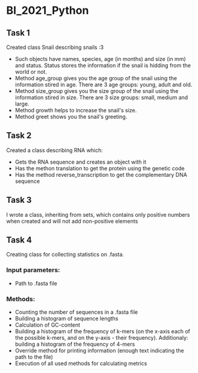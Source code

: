 # BI_2021_Python
## Task 1
Created class Snail describing snails :3 <br>
 - Such objects have names, species, age (in months) and size (in mm) and status. Status stores the information if the snail is hidding from the world or not.<br>
 - Method age_group gives you the age group of the snail using the information stired in age. There are 3 age groups: young, adult and old.<br>
 - Method size_group gives you the size group of the snail using the information stired in size. There are 3 size groups: small, medium and large.<br>
 - Method growth helps to increase the snail's size.<br>
 - Method greet shows you the snail's greeting.<br>
## Task 2
Created a class describing RNA which:
 - Gets the RNA sequence and creates an object with it
 - Has the methon translation to get the protein using the genetic code
 - Has the method reverse_transcription to get the complementary DNA sequence
## Task 3
I wrote a class, inheriting from sets, which contains only positive numbers when created and will not add non-positive elements
## Task 4
Creating class for collecting statistics on .fasta.
### Input parameters:
- Path to .fasta file
### Methods:
- Counting the number of sequences in a .fasta file<br>
- Building a histogram of sequence lengths<br>
- Calculation of GC-content<br>
- Building a histogram of the frequency of k-mers (on the x-axis each of the possible k-mers, and on the y-axis - their frequency). Additionaly: building a histogram of the frequency of 4-mers<br>
- Override method for printing information (enough text indicating the path to the file)<br>
- Execution of all used methods for calculating metrics<br>
